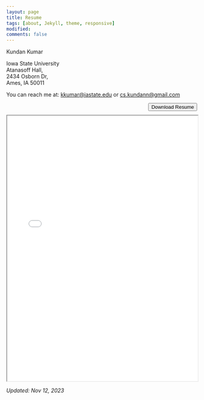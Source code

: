 ```yaml
---
layout: page
title: Resume
tags: [about, Jekyll, theme, responsive]
modified: 
comments: false
---
```


Kundan Kumar

Iowa State University\
Atanasoff Hall,\
2434 Osborn Dr,\
Ames, IA 50011

You can reach me at: <a href="mailto:kkumar@iastate.edu">kkumar@iastate.edu</a> or
<a href="mailto:cs.kundann@gmail.com">cs.kundann@gmail.com</a>

<!-- Button for downloading the resume -->
<div style="display: flex; justify-content: flex-end; margin-bottom: 10px;">
  <a href="/reports/Kundan_Kumar_Fall2023_Resume.docx.pdf" download="Kundan_Kumar_Resume.pdf">
    <button id="downloadResumeBtn">Download Resume</button>
  </a>
</div>

<!-- Display the resume iframe immediately -->
<iframe src="/reports/Kundan_Kumar_Fall2023_Resume.docx.pdf" width="100%" height="700px"></iframe>

*Updated: Nov 12, 2023*
